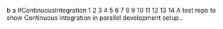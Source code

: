 b
a
#ContinuousIntegration
1
2
3
4
5
6
7
8
9
10
11
12
13
14
A test repo to show Continuous Integration in parallel development setup..

